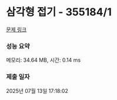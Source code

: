 # 삼각형 접기 - 355184/1 

[문제 링크](https://level.goorm.io/exam/355184/%EC%82%BC%EA%B0%81%ED%98%95-%EC%A0%91%EA%B8%B0/quiz/1) 

### 성능 요약

메모리: 34.64 MB, 시간: 0.14 ms

### 제출 일자

2025년 07월 13일 17:18:02

